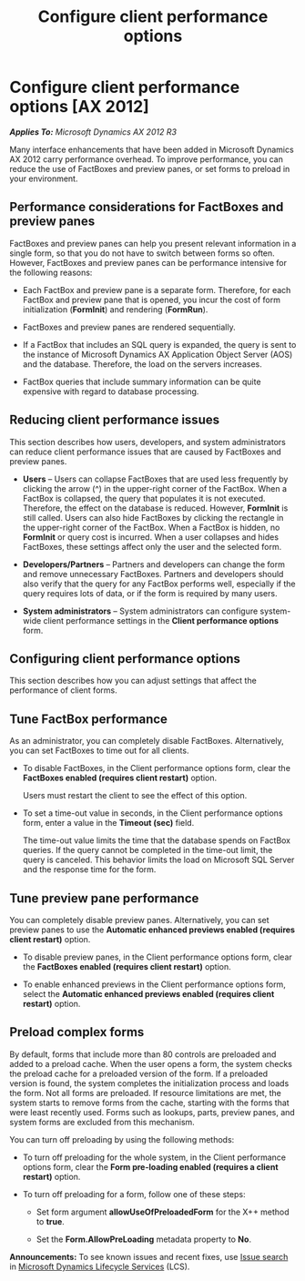 ﻿---
title: Configure client performance options
TOCTitle: Configure client performance options
ms:assetid: a3fc921c-f132-413c-802a-89e3eea409d8
ms:mtpsurl: https://technet.microsoft.com/en-us/library/Dn629437(v=AX.60)
ms:contentKeyID: 61321532
ms.date: 05/02/2014
mtps_version: v=AX.60
---

# Configure client performance options [AX 2012]


_**Applies To:** Microsoft Dynamics AX 2012 R3_

Many interface enhancements that have been added in Microsoft Dynamics AX 2012 carry performance overhead. To improve performance, you can reduce the use of FactBoxes and preview panes, or set forms to preload in your environment.

## Performance considerations for FactBoxes and preview panes

FactBoxes and preview panes can help you present relevant information in a single form, so that you do not have to switch between forms so often. However, FactBoxes and preview panes can be performance intensive for the following reasons:

  - Each FactBox and preview pane is a separate form. Therefore, for each FactBox and preview pane that is opened, you incur the cost of form initialization (**FormInit**) and rendering (**FormRun**).

  - FactBoxes and preview panes are rendered sequentially.

  - If a FactBox that includes an SQL query is expanded, the query is sent to the instance of Microsoft Dynamics AX Application Object Server (AOS) and the database. Therefore, the load on the servers increases.

  - FactBox queries that include summary information can be quite expensive with regard to database processing.

## Reducing client performance issues

This section describes how users, developers, and system administrators can reduce client performance issues that are caused by FactBoxes and preview panes.

  - **Users** – Users can collapse FactBoxes that are used less frequently by clicking the arrow (^) in the upper-right corner of the FactBox. When a FactBox is collapsed, the query that populates it is not executed. Therefore, the effect on the database is reduced. However, **FormInit** is still called. Users can also hide FactBoxes by clicking the rectangle in the upper-right corner of the FactBox. When a FactBox is hidden, no **FormInit** or query cost is incurred. When a user collapses and hides FactBoxes, these settings affect only the user and the selected form.

  - **Developers/Partners** – Partners and developers can change the form and remove unnecessary FactBoxes. Partners and developers should also verify that the query for any FactBox performs well, especially if the query requires lots of data, or if the form is required by many users.

  - **System administrators** – System administrators can configure system-wide client performance settings in the **Client performance options** form.

## Configuring client performance options

This section describes how you can adjust settings that affect the performance of client forms.

## Tune FactBox performance

As an administrator, you can completely disable FactBoxes. Alternatively, you can set FactBoxes to time out for all clients.

  - To disable FactBoxes, in the Client performance options form, clear the **FactBoxes enabled (requires client restart)** option.
    
    Users must restart the client to see the effect of this option.

  - To set a time-out value in seconds, in the Client performance options form, enter a value in the **Timeout (sec)** field.
    
    The time-out value limits the time that the database spends on FactBox queries. If the query cannot be completed in the time-out limit, the query is canceled. This behavior limits the load on Microsoft SQL Server and the response time for the form.

## Tune preview pane performance

You can completely disable preview panes. Alternatively, you can set preview panes to use the **Automatic enhanced previews enabled (requires client restart)** option.

  - To disable preview panes, in the Client performance options form, clear the **FactBoxes enabled (requires client restart)** option.

  - To enable enhanced previews in the Client performance options form, select the **Automatic enhanced previews enabled (requires client restart)** option.

## Preload complex forms

By default, forms that include more than 80 controls are preloaded and added to a preload cache. When the user opens a form, the system checks the preload cache for a preloaded version of the form. If a preloaded version is found, the system completes the initialization process and loads the form. Not all forms are preloaded. If resource limitations are met, the system starts to remove forms from the cache, starting with the forms that were least recently used. Forms such as lookups, parts, preview panes, and system forms are excluded from this mechanism.

You can turn off preloading by using the following methods:

  - To turn off preloading for the whole system, in the Client performance options form, clear the **Form pre-loading enabled (requires a client restart)** option.

  - To turn off preloading for a form, follow one of these steps:
    
      - Set form argument **allowUseOfPreloadedForm** for the X++ method to **true**.
    
      - Set the **Form.AllowPreLoading** metadata property to **No**.

  
**Announcements:** To see known issues and recent fixes, use [Issue search](http://go.microsoft.com/fwlink/?linkid=389258) in [Microsoft Dynamics Lifecycle Services](http://go.microsoft.com/fwlink/?linkid=306505) (LCS).

